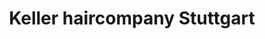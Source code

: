 ---
title: "Keller haircompany Stuttgart"
url: /stuttgart/keller-haircompany-stuttgart/
shop: Friseur
---